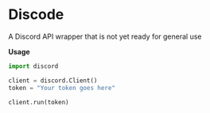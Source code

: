 # Discode
A Discord API wrapper that is not yet ready for general use

**Usage**
```py
import discord

client = discord.Client()
token = "Your token goes here"

client.run(token)
```
